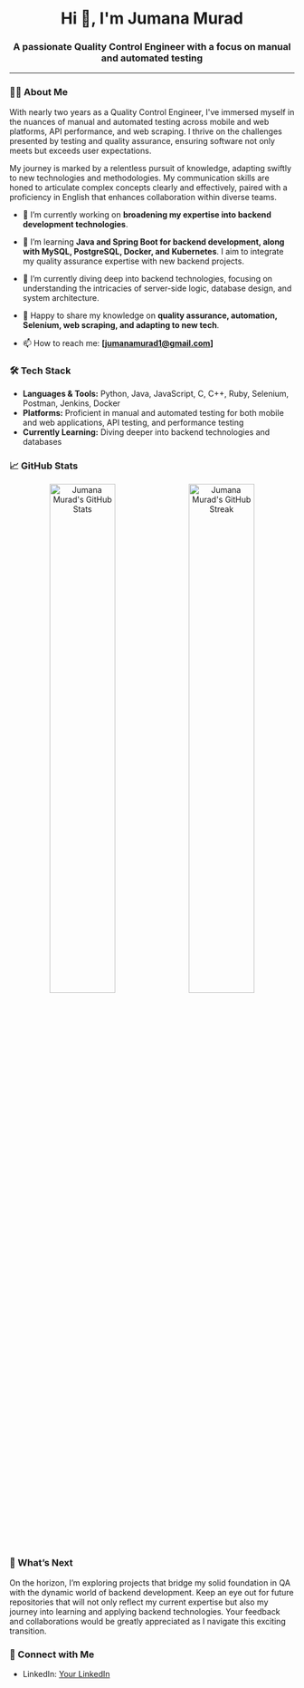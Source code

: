 <h1 align="center">Hi 👋, I'm Jumana Murad</h1>
<h3 align="center">A passionate Quality Control Engineer with a focus on manual and automated testing</h3>

---

### 🙋‍♀️ About Me

With nearly two years as a Quality Control Engineer, I've immersed myself in the nuances of manual and automated testing across mobile and web platforms, API performance, and web scraping. I thrive on the challenges presented by testing and quality assurance, ensuring software not only meets but exceeds user expectations.

My journey is marked by a relentless pursuit of knowledge, adapting swiftly to new technologies and methodologies. My communication skills are honed to articulate complex concepts clearly and effectively, paired with a proficiency in English that enhances collaboration within diverse teams.

- 🔭 I’m currently working on **broadening my expertise into backend development technologies**.

- 🌱 I’m learning **Java and Spring Boot for backend development, along with MySQL, PostgreSQL, Docker, and Kubernetes**. I aim to integrate my quality assurance expertise with new backend projects.

- 🤔 I’m currently diving deep into backend technologies, focusing on understanding the intricacies of server-side logic, database design, and system architecture.

- 💬 Happy to share my knowledge on **quality assurance, automation, Selenium, web scraping, and adapting to new tech**.

- 📫 How to reach me: **[jumanamurad1@gmail.com]**

### 🛠 Tech Stack

- **Languages & Tools:** Python, Java, JavaScript, C, C++, Ruby, Selenium, Postman, Jenkins, Docker
- **Platforms:** Proficient in manual and automated testing for both mobile and web applications, API testing, and performance testing
- **Currently Learning:** Diving deeper into backend technologies and databases

### 📈 GitHub Stats

<p align="center">
  <img width="48%" src="https://github-readme-stats.vercel.app/api?username=jumanamurad&show_icons=true&theme=radical" alt="Jumana Murad's GitHub Stats">
  <img width="48%" src="https://github-readme-streak-stats.herokuapp.com/?user=jumanamurad&theme=radical" alt="Jumana Murad's GitHub Streak">
</p>

### 🌟 What’s Next

On the horizon, I’m exploring projects that bridge my solid foundation in QA with the dynamic world of backend development. Keep an eye out for future repositories that will not only reflect my current expertise but also my journey into learning and applying backend technologies. Your feedback and collaborations would be greatly appreciated as I navigate this exciting transition.

### 🤝 Connect with Me

- LinkedIn: [Your LinkedIn](https://www.linkedin.com/in/jumana-murad/)
